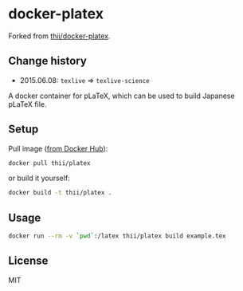 # docker-platex

Forked from [thii/docker-platex](https://github.com/thii/docker-platex).

## Change history
- 2015.06.08: ```texlive``` => ```texlive-science```

A docker container for pLaTeX, which can be used to build Japanese pLaTeX file.

## Setup

Pull image ([from Docker Hub](https://registry.hub.docker.com/u/thii/platex)):

```bash
docker pull thii/platex
```

or build it yourself:

```bash
docker build -t thii/platex .

```

Usage
-----

```bash
docker run --rm -v `pwd`:/latex thii/platex build example.tex
```

## License

MIT
